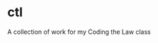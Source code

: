 # ctl
A collection of work for my Coding the Law class
 <html>
  <head>
   <title>Hello World!</title>
</head>
</body>
</html>
